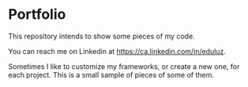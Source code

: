 # Portfolio

This repository intends to show some pieces of my code.

You can reach me on Linkedin at https://ca.linkedin.com/in/eduluz.


Sometimes I like to customize my frameworks, or create a new one, for each project. 
This is a small sample of pieces of some of them.